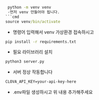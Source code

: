 ```cmd
 python -m venv venv
 -먼저 venv 만들어야 됩니다.
```cmd
source venv/bin/activate
```
- 명령어 입력해서 venv 가상환경 접속하시고

```cmd
pip install -r requirements.txt
```
- 필요 라이브러리 설치

```cmd
python3 server.py
```
- 서버 정상 작동합니다

```cmd
CLOVA_API_KEY=your-api-key-here
```

- .env파일 생성하시고 위 내용 추가해주세요
